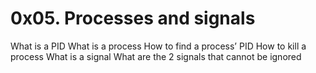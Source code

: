 # 0x05. Processes and signals
What is a PID
What is a process
How to find a process’ PID
How to kill a process
What is a signal
What are the 2 signals that cannot be ignored
